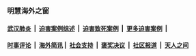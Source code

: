 
### 明慧海外之窗

####  [武汉肺炎](indexes/365.md?t=05311701) &nbsp;|&nbsp;  [迫害案例综述](indexes/328.md?t=05311701) &nbsp;|&nbsp; [迫害致死案例](indexes/277.md?t=05311701)  &nbsp;|&nbsp; [更多迫害案例](indexes/81.md?t=05311701)  &nbsp;|&nbsp; 
####  [时事评论](indexes/19.md?t=05311701) &nbsp;|&nbsp; [海外简讯](indexes/245.md?t=05311701)&nbsp;|&nbsp;  [社会支持](indexes/140.md?t=05311701) &nbsp;|&nbsp; [褒奖决议](indexes/282.md?t=05311701) &nbsp;|&nbsp; [社区报道](indexes/91.md?t=05311701)  &nbsp;|&nbsp; [天人之间](indexes/78.md?t=05311701) 

